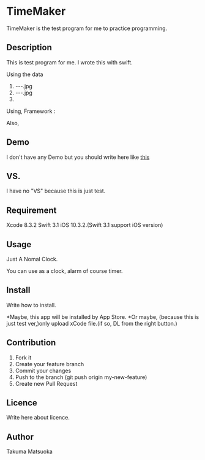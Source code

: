 # TimeMaker

TimeMaker is the test program for me to practice programming.

## Description

This is test program for me.
I wrote this with swift.

Using the data
1. ---.jpg
2. ---.jpg
3. 

Using,
Framework : 

Also,


## Demo

I don't have any Demo but you should write here like [this](http://qiita.com/takuya-ki/items/13e445096752b8181de7)

## VS. 

I have no "VS" because this is just test.

## Requirement

Xcode 8.3.2
Swift 3.1
iOS 10.3.2.(Swift 3.1 support iOS version)
 
## Usage

Just A Nomal Clock.

You can use as a clock, alarm of course timer.

## Install

Write how to install.

*Maybe, this app will be installed by App Store.
*Or maybe, (because this is just test ver,)only upload xCode file.(if so, DL from the right button.)


## Contribution

1. Fork it
2. Create your feature branch
3. Commit your changes
4. Push to the branch (git push origin my-new-feature)
5. Create new Pull Request

## Licence

Write here about licence.

## Author

Takuma Matsuoka
